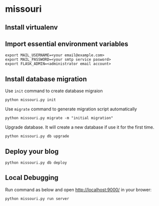 # missouri

## Install virtualenv

## Import essential environment variables

```shell
export MAIL_USERNAME=<your email@example.com>
export MAIL_PASSWORD=<your smtp service pasword>
export FLASK_ADMIN=<administrator email account>
```

## Install database migration

Use `init` command to create database migraion

```shell
python missouri.py init
```

Use `migrate` command to generate migration script automatically

```shell
python missouri.py migrate -m "initial migration"
```

Upgrade database. It will create a new database if use it for the first time.

```shell
python missouri.py db upgrade
```

## Deploy your blog

```shell
python missouri.py db deploy
```

## Local Debugging

Run command as below and open [http://localhost:9000/](http://localhost:9000/) in your brower:

```shell
python missouri.py run server
```